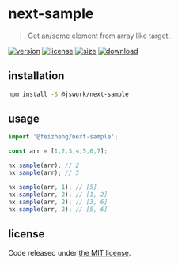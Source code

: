 # next-sample
> Get an/some element from array like target.

[![version][version-image]][version-url]
[![license][license-image]][license-url]
[![size][size-image]][size-url]
[![download][download-image]][download-url]

## installation
```bash
npm install -S @jswork/next-sample
```

## usage
```js
import '@feizheng/next-sample';

const arr = [1,2,3,4,5,6,7];

nx.sample(arr); // 2
nx.sample(arr); // 5

nx.sample(arr, 1); // [5]
nx.sample(arr, 2); // [1, 2]
nx.sample(arr, 2); // [3, 6]
nx.sample(arr, 2); // [5, 6]
```

## license
Code released under [the MIT license](https://github.com/afeiship/next-sample/blob/master/LICENSE.txt).

[version-image]: https://img.shields.io/npm/v/@jswork/next-sample
[version-url]: https://npmjs.org/package/@jswork/next-sample

[license-image]: https://img.shields.io/npm/l/@jswork/next-sample
[license-url]: https://github.com/afeiship/next-sample/blob/master/LICENSE.txt

[size-image]: https://img.shields.io/bundlephobia/minzip/@jswork/next-sample
[size-url]: https://github.com/afeiship/next-sample/blob/master/dist/next-sample.min.js

[download-image]: https://img.shields.io/npm/dm/@jswork/next-sample
[download-url]: https://www.npmjs.com/package/@jswork/next-sample
